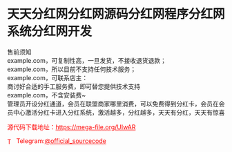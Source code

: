 # 天天分红网分红网源码分红网程序分红网系统分红网开发

售前须知<br>example.com，可复制性高，一旦发货，不接收退货退款；<br>example.com，所以目前不支持任何技术服务；<br>example.com，可联系店主：<br>商讨好合适的手工服务费，即可替您提供技术支持<br>example.com，不含安装费~<br>管理员开设分红通道，会员在联盟商家哪里消费，可以免费得到分红卡，会员在会员中心激活分红卡进入分红系统，激活越多，分红越多，天天有分红，天天有惊喜<br>


<p style="color: red;">源代码下载地址：<a href="https://mega-file.org/UIwAR" style="color: red;">https://mega-file.org/UIwAR</a></p><p style="color: red;"><img src="https://cdn-icons-png.flaticon.com/512/2111/2111646.png" alt="Telegram Icon" style="width: 16px; vertical-align: middle; margin-right: 5px;">Telegram:<a href="https://t.me/official_sourcecode" style="color: red;">@official_sourcecode</a></p>
